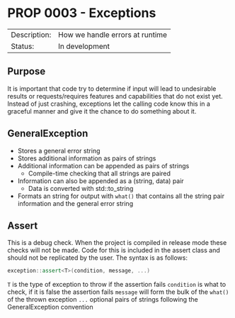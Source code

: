 # PROP 0003 - Exceptions

|                |                                           |
|:---------------|:------------------------------------------|
| Description:   | How we handle errors at runtime           |
| Status:        | In development                            |
 

## Purpose
It is important that code try to determine if input will lead to undesirable results or requests/requires features and capabilities that do not exist yet.  Instead of just crashing, exceptions let the calling code know this in a graceful manner and give it the chance to do something about it.

## GeneralException
 * Stores a general error string
 * Stores additional information as pairs of strings
 * Additional information can be appended as pairs of strings
   * Compile-time checking that all strings are paired
 * Information can also be appended as a (string, data) pair
   * Data is converted with std::to_string
 * Formats an string for output with `what()` that contains all the
   string pair information and the general error string

## Assert
This is a debug check.  When the project is compiled in release mode these checks will not be made.  Code for this is included in the assert class and should not be replicated by the user.  The syntax is as follows:

```C++
exception::assert<T>(condition, message, ...) 
```

`T` is the type of exception to throw if the assertion fails
`condition` is what to check, if it is false the assertion fails
`message` will form the bulk of the `what()` of the thrown exception
`...` optional pairs of strings following the GeneralException convention
